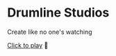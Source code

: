 # Drumline Studios
Create like no one's watching

[Click to play](https://builddrumline.netlify.app) 🔗
